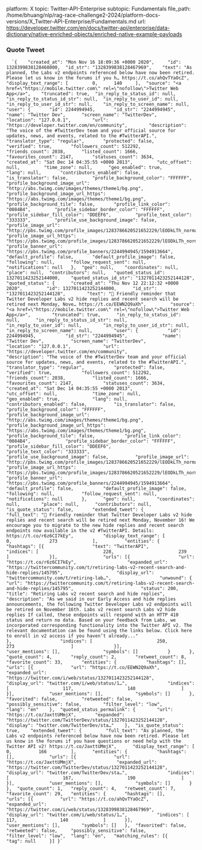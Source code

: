 platform: X
topic: Twitter-API-Enterprise
subtopic: Fundamentals
file_path: /home/bhuang/nlp/rag-race-challenge2-2024/platform-docs-versions/X_Twitter-API-Enterprise/Fundamentals.md
url: https://developer.twitter.com/en/docs/twitter-api/enterprise/data-dictionary/native-enriched-objects/enriched-native-example-payloads


### Quote Tweet

      `{ 	"created_at": "Mon Nov 16 18:09:36 +0000 2020", 	"id": 1328399838128468000, 	"id_str": "1328399838128467969", 	"text": "As planned, the Labs v2 endpoints referenced below have now been retired. Please let us know in the forums if you h… https://t.co/ahQvTYaOcZ", 	"display_text_range": [ 		0, 		140 	], 	"source": "<a href=\"https://mobile.twitter.com\" rel=\"nofollow\">Twitter Web App</a>", 	"truncated": true, 	"in_reply_to_status_id": null, 	"in_reply_to_status_id_str": null, 	"in_reply_to_user_id": null, 	"in_reply_to_user_id_str": null, 	"in_reply_to_screen_name": null, 	"user": { 		"id": 2244994945, 		"id_str": "2244994945", 		"name": "Twitter Dev", 		"screen_name": "TwitterDev", 		"location": "127.0.0.1", 		"url": "https://developer.twitter.com/en/community", 		"description": "The voice of the #TwitterDev team and your official source for updates, news, and events, related to the #TwitterAPI.", 		"translator_type": "regular", 		"protected": false, 		"verified": true, 		"followers_count": 512292, 		"friends_count": 2038, 		"listed_count": 1666, 		"favourites_count": 2147, 		"statuses_count": 3634, 		"created_at": "Sat Dec 14 04:35:55 +0000 2013", 		"utc_offset": null, 		"time_zone": null, 		"geo_enabled": true, 		"lang": null, 		"contributors_enabled": false, 		"is_translator": false, 		"profile_background_color": "FFFFFF", 		"profile_background_image_url": "http://abs.twimg.com/images/themes/theme1/bg.png", 		"profile_background_image_url_https": "https://abs.twimg.com/images/themes/theme1/bg.png", 		"profile_background_tile": false, 		"profile_link_color": "0084B4", 		"profile_sidebar_border_color": "FFFFFF", 		"profile_sidebar_fill_color": "DDEEF6", 		"profile_text_color": "333333", 		"profile_use_background_image": false, 		"profile_image_url": "http://pbs.twimg.com/profile_images/1283786620521652229/lEODkLTh_normal.jpg", 		"profile_image_url_https": "https://pbs.twimg.com/profile_images/1283786620521652229/lEODkLTh_normal.jpg", 		"profile_banner_url": "https://pbs.twimg.com/profile_banners/2244994945/1594913664", 		"default_profile": false, 		"default_profile_image": false, 		"following": null, 		"follow_request_sent": null, 		"notifications": null 	}, 	"geo": null, 	"coordinates": null, 	"place": null, 	"contributors": null, 	"quoted_status_id": 1327011423252144000, 	"quoted_status_id_str": "1327011423252144128", 	"quoted_status": { 		"created_at": "Thu Nov 12 22:12:32 +0000 2020", 		"id": 1327011423252144000, 		"id_str": "1327011423252144128", 		"text": "👋 Friendly reminder that Twitter Developer Labs v2 hide replies and recent search will be retired next Monday, Nove… https://t.co/EEWN2Q9aXh", 		"source": "<a href=\"https://mobile.twitter.com\" rel=\"nofollow\">Twitter Web App</a>", 		"truncated": true, 		"in_reply_to_status_id": null, 		"in_reply_to_status_id_str": null, 		"in_reply_to_user_id": null, 		"in_reply_to_user_id_str": null, 		"in_reply_to_screen_name": null, 		"user": { 			"id": 2244994945, 			"id_str": "2244994945", 			"name": "Twitter Dev", 			"screen_name": "TwitterDev", 			"location": "127.0.0.1", 			"url": "https://developer.twitter.com/en/community", 			"description": "The voice of the #TwitterDev team and your official source for updates, news, and events, related to the #TwitterAPI.", 			"translator_type": "regular", 			"protected": false, 			"verified": true, 			"followers_count": 512292, 			"friends_count": 2038, 			"listed_count": 1666, 			"favourites_count": 2147, 			"statuses_count": 3634, 			"created_at": "Sat Dec 14 04:35:55 +0000 2013", 			"utc_offset": null, 			"time_zone": null, 			"geo_enabled": true, 			"lang": null, 			"contributors_enabled": false, 			"is_translator": false, 			"profile_background_color": "FFFFFF", 			"profile_background_image_url": "http://abs.twimg.com/images/themes/theme1/bg.png", 			"profile_background_image_url_https": "https://abs.twimg.com/images/themes/theme1/bg.png", 			"profile_background_tile": false, 			"profile_link_color": "0084B4", 			"profile_sidebar_border_color": "FFFFFF", 			"profile_sidebar_fill_color": "DDEEF6", 			"profile_text_color": "333333", 			"profile_use_background_image": false, 			"profile_image_url": "http://pbs.twimg.com/profile_images/1283786620521652229/lEODkLTh_normal.jpg", 			"profile_image_url_https": "https://pbs.twimg.com/profile_images/1283786620521652229/lEODkLTh_normal.jpg", 			"profile_banner_url": "https://pbs.twimg.com/profile_banners/2244994945/1594913664", 			"default_profile": false, 			"default_profile_image": false, 			"following": null, 			"follow_request_sent": null, 			"notifications": null 		}, 		"geo": null, 		"coordinates": null, 		"place": null, 		"contributors": null, 		"is_quote_status": false, 		"extended_tweet": { 			"full_text": "👋 Friendly reminder that Twitter Developer Labs v2 hide replies and recent search will be retired next Monday, November 16! We encourage you to migrate to the new hide replies and recent search endpoints now available in the v2 #TwitterAPI. Details: https://t.co/r6z6CI7kEy", 			"display_text_range": [ 				0, 				273 			], 			"entities": { 				"hashtags": [{ 					"text": "TwitterAPI", 					"indices": [ 						228, 						239 					] 				}], 				"urls": [{ 					"url": "https://t.co/r6z6CI7kEy", 					"expanded_url": "https://twittercommunity.com/t/retiring-labs-v2-recent-search-and-hide-replies/145795", 					"display_url": "twittercommunity.com/t/retiring-lab…", 					"unwound": { 						"url": "https://twittercommunity.com/t/retiring-labs-v2-recent-search-and-hide-replies/145795", 						"status": 200, 						"title": "Retiring Labs v2 recent search and hide replies", 						"description": "As we said in our Early Access and hide replies announcements, the following Twitter Developer Labs v2 endpoints will be retired on November 16th. Labs v2 recent search Labs v2 hide replies If called, these endpoints will respond with an HTTP 410 status and return no data. Based on your feedback from Labs, we incorporated corresponding functionality into the Twitter API v2. The relevant documentation can be found using the links below. Click here to enroll in v2 access if you haven’t already..." 					}, 					"indices": [ 						250, 						273 					] 				}], 				"user_mentions": [], 				"symbols": [] 			} 		}, 		"quote_count": 4, 		"reply_count": 2, 		"retweet_count": 8, 		"favorite_count": 33, 		"entities": { 			"hashtags": [], 			"urls": [{ 				"url": "https://t.co/EEWN2Q9aXh", 				"expanded_url": "https://twitter.com/i/web/status/1327011423252144128", 				"display_url": "twitter.com/i/web/status/1…", 				"indices": [ 					117, 					140 				] 			}], 			"user_mentions": [], 			"symbols": [] 		}, 		"favorited": false, 		"retweeted": false, 		"possibly_sensitive": false, 		"filter_level": "low", 		"lang": "en" 	}, 	"quoted_status_permalink": { 		"url": "https://t.co/JaxttUMmjX", 		"expanded": "https://twitter.com/TwitterDev/status/1327011423252144128", 		"display": "twitter.com/TwitterDev/sta…" 	}, 	"is_quote_status": true, 	"extended_tweet": { 		"full_text": "As planned, the Labs v2 endpoints referenced below have now been retired. Please let us know in the forums if you have questions or need help with the Twitter API v2! https://t.co/JaxttUMmjX", 		"display_text_range": [ 			0, 			166 		], 		"entities": { 			"hashtags": [], 			"urls": [{ 				"url": "https://t.co/JaxttUMmjX", 				"expanded_url": "https://twitter.com/TwitterDev/status/1327011423252144128", 				"display_url": "twitter.com/TwitterDev/sta…", 				"indices": [ 					167, 					190 				] 			}], 			"user_mentions": [], 			"symbols": [] 		} 	}, 	"quote_count": 1, 	"reply_count": 4, 	"retweet_count": 7, 	"favorite_count": 29, 	"entities": { 		"hashtags": [], 		"urls": [{ 			"url": "https://t.co/ahQvTYaOcZ", 			"expanded_url": "https://twitter.com/i/web/status/1328399838128467969", 			"display_url": "twitter.com/i/web/status/1…", 			"indices": [ 				117, 				140 			] 		}], 		"user_mentions": [], 		"symbols": [] 	}, 	"favorited": false, 	"retweeted": false, 	"possibly_sensitive": false, 	"filter_level": "low", 	"lang": "en", 	"matching_rules": [{ 		"tag": null 	}] }`